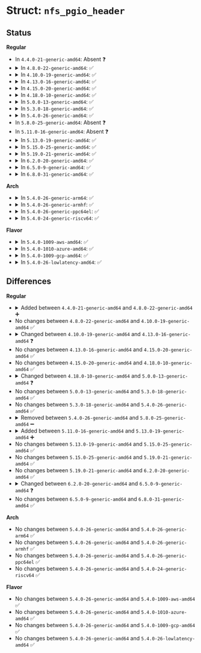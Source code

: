 # Struct: <code>nfs_pgio_header</code>

## Status
<b>Regular</b>
<ul>
<li>
In <code>4.4.0-21-generic-amd64</code>: Absent ❓
</li>
<li>
<details>
<summary>In <code>4.8.0-22-generic-amd64</code>: ✅</summary>

```c
struct nfs_pgio_header {
    struct inode * inode;
    struct rpc_cred * cred;
    struct list_head pages;
    struct nfs_page * req;
    struct nfs_writeverf verf;
    struct pnfs_layout_segment * lseg;
    loff_t io_start;
    const struct rpc_call_ops * mds_ops;
    void (*)(struct nfs_pgio_header *) release;
    const struct nfs_pgio_completion_ops * completion_ops;
    const struct nfs_rw_ops * rw_ops;
    struct nfs_direct_req * dreq;
    void * layout_private;
    spinlock_t lock;
    int pnfs_error;
    int error;
    long unsigned int good_bytes;
    long unsigned int flags;
    struct rpc_task task;
    struct nfs_fattr fattr;
    struct nfs_pgio_args args;
    struct nfs_pgio_res res;
    long unsigned int timestamp;
    int (*)(struct rpc_task *, struct nfs_pgio_header *) pgio_done_cb;
    __u64 mds_offset;
    struct nfs_page_array page_array;
    struct nfs_client * ds_clp;
    int ds_commit_idx;
    int pgio_mirror_idx;
}
```
</details>
</li>
<li>
<details>
<summary>In <code>4.10.0-19-generic-amd64</code>: ✅</summary>

```c
struct nfs_pgio_header {
    struct inode * inode;
    struct rpc_cred * cred;
    struct list_head pages;
    struct nfs_page * req;
    struct nfs_writeverf verf;
    struct pnfs_layout_segment * lseg;
    loff_t io_start;
    const struct rpc_call_ops * mds_ops;
    void (*)(struct nfs_pgio_header *) release;
    const struct nfs_pgio_completion_ops * completion_ops;
    const struct nfs_rw_ops * rw_ops;
    struct nfs_direct_req * dreq;
    void * layout_private;
    spinlock_t lock;
    int pnfs_error;
    int error;
    long unsigned int good_bytes;
    long unsigned int flags;
    struct rpc_task task;
    struct nfs_fattr fattr;
    struct nfs_pgio_args args;
    struct nfs_pgio_res res;
    long unsigned int timestamp;
    int (*)(struct rpc_task *, struct nfs_pgio_header *) pgio_done_cb;
    __u64 mds_offset;
    struct nfs_page_array page_array;
    struct nfs_client * ds_clp;
    int ds_commit_idx;
    int pgio_mirror_idx;
}
```
</details>
</li>
<li>
<details>
<summary>In <code>4.13.0-16-generic-amd64</code>: ✅</summary>

```c
struct nfs_pgio_header {
    struct inode * inode;
    struct rpc_cred * cred;
    struct list_head pages;
    struct nfs_page * req;
    struct nfs_writeverf verf;
    fmode_t rw_mode;
    struct pnfs_layout_segment * lseg;
    loff_t io_start;
    const struct rpc_call_ops * mds_ops;
    void (*)(struct nfs_pgio_header *) release;
    const struct nfs_pgio_completion_ops * completion_ops;
    const struct nfs_rw_ops * rw_ops;
    struct nfs_io_completion * io_completion;
    struct nfs_direct_req * dreq;
    spinlock_t lock;
    int pnfs_error;
    int error;
    long unsigned int good_bytes;
    long unsigned int flags;
    struct rpc_task task;
    struct nfs_fattr fattr;
    struct nfs_pgio_args args;
    struct nfs_pgio_res res;
    long unsigned int timestamp;
    int (*)(struct rpc_task *, struct nfs_pgio_header *) pgio_done_cb;
    __u64 mds_offset;
    struct nfs_page_array page_array;
    struct nfs_client * ds_clp;
    int ds_commit_idx;
    int pgio_mirror_idx;
}
```
</details>
</li>
<li>
<details>
<summary>In <code>4.15.0-20-generic-amd64</code>: ✅</summary>

```c
struct nfs_pgio_header {
    struct inode * inode;
    struct rpc_cred * cred;
    struct list_head pages;
    struct nfs_page * req;
    struct nfs_writeverf verf;
    fmode_t rw_mode;
    struct pnfs_layout_segment * lseg;
    loff_t io_start;
    const struct rpc_call_ops * mds_ops;
    void (*)(struct nfs_pgio_header *) release;
    const struct nfs_pgio_completion_ops * completion_ops;
    const struct nfs_rw_ops * rw_ops;
    struct nfs_io_completion * io_completion;
    struct nfs_direct_req * dreq;
    spinlock_t lock;
    int pnfs_error;
    int error;
    long unsigned int good_bytes;
    long unsigned int flags;
    struct rpc_task task;
    struct nfs_fattr fattr;
    struct nfs_pgio_args args;
    struct nfs_pgio_res res;
    long unsigned int timestamp;
    int (*)(struct rpc_task *, struct nfs_pgio_header *) pgio_done_cb;
    __u64 mds_offset;
    struct nfs_page_array page_array;
    struct nfs_client * ds_clp;
    int ds_commit_idx;
    int pgio_mirror_idx;
}
```
</details>
</li>
<li>
<details>
<summary>In <code>4.18.0-10-generic-amd64</code>: ✅</summary>

```c
struct nfs_pgio_header {
    struct inode * inode;
    struct rpc_cred * cred;
    struct list_head pages;
    struct nfs_page * req;
    struct nfs_writeverf verf;
    fmode_t rw_mode;
    struct pnfs_layout_segment * lseg;
    loff_t io_start;
    const struct rpc_call_ops * mds_ops;
    void (*)(struct nfs_pgio_header *) release;
    const struct nfs_pgio_completion_ops * completion_ops;
    const struct nfs_rw_ops * rw_ops;
    struct nfs_io_completion * io_completion;
    struct nfs_direct_req * dreq;
    spinlock_t lock;
    int pnfs_error;
    int error;
    long unsigned int good_bytes;
    long unsigned int flags;
    struct rpc_task task;
    struct nfs_fattr fattr;
    struct nfs_pgio_args args;
    struct nfs_pgio_res res;
    long unsigned int timestamp;
    int (*)(struct rpc_task *, struct nfs_pgio_header *) pgio_done_cb;
    __u64 mds_offset;
    struct nfs_page_array page_array;
    struct nfs_client * ds_clp;
    int ds_commit_idx;
    int pgio_mirror_idx;
}
```
</details>
</li>
<li>
<details>
<summary>In <code>5.0.0-13-generic-amd64</code>: ✅</summary>

```c
struct nfs_pgio_header {
    struct inode * inode;
    const struct cred * cred;
    struct list_head pages;
    struct nfs_page * req;
    struct nfs_writeverf verf;
    fmode_t rw_mode;
    struct pnfs_layout_segment * lseg;
    loff_t io_start;
    const struct rpc_call_ops * mds_ops;
    void (*)(struct nfs_pgio_header *) release;
    const struct nfs_pgio_completion_ops * completion_ops;
    const struct nfs_rw_ops * rw_ops;
    struct nfs_io_completion * io_completion;
    struct nfs_direct_req * dreq;
    int pnfs_error;
    int error;
    unsigned int good_bytes;
    long unsigned int flags;
    struct rpc_task task;
    struct nfs_fattr fattr;
    struct nfs_pgio_args args;
    struct nfs_pgio_res res;
    long unsigned int timestamp;
    int (*)(struct rpc_task *, struct nfs_pgio_header *) pgio_done_cb;
    __u64 mds_offset;
    struct nfs_page_array page_array;
    struct nfs_client * ds_clp;
    int ds_commit_idx;
    int pgio_mirror_idx;
}
```
</details>
</li>
<li>
<details>
<summary>In <code>5.3.0-18-generic-amd64</code>: ✅</summary>

```c
struct nfs_pgio_header {
    struct inode * inode;
    const struct cred * cred;
    struct list_head pages;
    struct nfs_page * req;
    struct nfs_writeverf verf;
    fmode_t rw_mode;
    struct pnfs_layout_segment * lseg;
    loff_t io_start;
    const struct rpc_call_ops * mds_ops;
    void (*)(struct nfs_pgio_header *) release;
    const struct nfs_pgio_completion_ops * completion_ops;
    const struct nfs_rw_ops * rw_ops;
    struct nfs_io_completion * io_completion;
    struct nfs_direct_req * dreq;
    int pnfs_error;
    int error;
    unsigned int good_bytes;
    long unsigned int flags;
    struct rpc_task task;
    struct nfs_fattr fattr;
    struct nfs_pgio_args args;
    struct nfs_pgio_res res;
    long unsigned int timestamp;
    int (*)(struct rpc_task *, struct nfs_pgio_header *) pgio_done_cb;
    __u64 mds_offset;
    struct nfs_page_array page_array;
    struct nfs_client * ds_clp;
    int ds_commit_idx;
    int pgio_mirror_idx;
}
```
</details>
</li>
<li>
<details>
<summary>In <code>5.4.0-26-generic-amd64</code>: ✅</summary>

```c
struct nfs_pgio_header {
    struct inode * inode;
    const struct cred * cred;
    struct list_head pages;
    struct nfs_page * req;
    struct nfs_writeverf verf;
    fmode_t rw_mode;
    struct pnfs_layout_segment * lseg;
    loff_t io_start;
    const struct rpc_call_ops * mds_ops;
    void (*)(struct nfs_pgio_header *) release;
    const struct nfs_pgio_completion_ops * completion_ops;
    const struct nfs_rw_ops * rw_ops;
    struct nfs_io_completion * io_completion;
    struct nfs_direct_req * dreq;
    int pnfs_error;
    int error;
    unsigned int good_bytes;
    long unsigned int flags;
    struct rpc_task task;
    struct nfs_fattr fattr;
    struct nfs_pgio_args args;
    struct nfs_pgio_res res;
    long unsigned int timestamp;
    int (*)(struct rpc_task *, struct nfs_pgio_header *) pgio_done_cb;
    __u64 mds_offset;
    struct nfs_page_array page_array;
    struct nfs_client * ds_clp;
    int ds_commit_idx;
    int pgio_mirror_idx;
}
```
</details>
</li>
<li>
In <code>5.8.0-25-generic-amd64</code>: Absent ❓
</li>
<li>
In <code>5.11.0-16-generic-amd64</code>: Absent ❓
</li>
<li>
<details>
<summary>In <code>5.13.0-19-generic-amd64</code>: ✅</summary>

```c
struct nfs_pgio_header {
    struct inode * inode;
    const struct cred * cred;
    struct list_head pages;
    struct nfs_page * req;
    struct nfs_writeverf verf;
    fmode_t rw_mode;
    struct pnfs_layout_segment * lseg;
    loff_t io_start;
    const struct rpc_call_ops * mds_ops;
    void (*)(struct nfs_pgio_header *) release;
    const struct nfs_pgio_completion_ops * completion_ops;
    const struct nfs_rw_ops * rw_ops;
    struct nfs_io_completion * io_completion;
    struct nfs_direct_req * dreq;
    int pnfs_error;
    int error;
    unsigned int good_bytes;
    long unsigned int flags;
    struct rpc_task task;
    struct nfs_fattr fattr;
    struct nfs_pgio_args args;
    struct nfs_pgio_res res;
    long unsigned int timestamp;
    int (*)(struct rpc_task *, struct nfs_pgio_header *) pgio_done_cb;
    __u64 mds_offset;
    struct nfs_page_array page_array;
    struct nfs_client * ds_clp;
    u32 ds_commit_idx;
    u32 pgio_mirror_idx;
}
```
</details>
</li>
<li>
<details>
<summary>In <code>5.15.0-25-generic-amd64</code>: ✅</summary>

```c
struct nfs_pgio_header {
    struct inode * inode;
    const struct cred * cred;
    struct list_head pages;
    struct nfs_page * req;
    struct nfs_writeverf verf;
    fmode_t rw_mode;
    struct pnfs_layout_segment * lseg;
    loff_t io_start;
    const struct rpc_call_ops * mds_ops;
    void (*)(struct nfs_pgio_header *) release;
    const struct nfs_pgio_completion_ops * completion_ops;
    const struct nfs_rw_ops * rw_ops;
    struct nfs_io_completion * io_completion;
    struct nfs_direct_req * dreq;
    int pnfs_error;
    int error;
    unsigned int good_bytes;
    long unsigned int flags;
    struct rpc_task task;
    struct nfs_fattr fattr;
    struct nfs_pgio_args args;
    struct nfs_pgio_res res;
    long unsigned int timestamp;
    int (*)(struct rpc_task *, struct nfs_pgio_header *) pgio_done_cb;
    __u64 mds_offset;
    struct nfs_page_array page_array;
    struct nfs_client * ds_clp;
    u32 ds_commit_idx;
    u32 pgio_mirror_idx;
}
```
</details>
</li>
<li>
<details>
<summary>In <code>5.19.0-21-generic-amd64</code>: ✅</summary>

```c
struct nfs_pgio_header {
    struct inode * inode;
    const struct cred * cred;
    struct list_head pages;
    struct nfs_page * req;
    struct nfs_writeverf verf;
    fmode_t rw_mode;
    struct pnfs_layout_segment * lseg;
    loff_t io_start;
    const struct rpc_call_ops * mds_ops;
    void (*)(struct nfs_pgio_header *) release;
    const struct nfs_pgio_completion_ops * completion_ops;
    const struct nfs_rw_ops * rw_ops;
    struct nfs_io_completion * io_completion;
    struct nfs_direct_req * dreq;
    int pnfs_error;
    int error;
    unsigned int good_bytes;
    long unsigned int flags;
    struct rpc_task task;
    struct nfs_fattr fattr;
    struct nfs_pgio_args args;
    struct nfs_pgio_res res;
    long unsigned int timestamp;
    int (*)(struct rpc_task *, struct nfs_pgio_header *) pgio_done_cb;
    __u64 mds_offset;
    struct nfs_page_array page_array;
    struct nfs_client * ds_clp;
    u32 ds_commit_idx;
    u32 pgio_mirror_idx;
}
```
</details>
</li>
<li>
<details>
<summary>In <code>6.2.0-20-generic-amd64</code>: ✅</summary>

```c
struct nfs_pgio_header {
    struct inode * inode;
    const struct cred * cred;
    struct list_head pages;
    struct nfs_page * req;
    struct nfs_writeverf verf;
    fmode_t rw_mode;
    struct pnfs_layout_segment * lseg;
    loff_t io_start;
    const struct rpc_call_ops * mds_ops;
    void (*)(struct nfs_pgio_header *) release;
    const struct nfs_pgio_completion_ops * completion_ops;
    const struct nfs_rw_ops * rw_ops;
    struct nfs_io_completion * io_completion;
    struct nfs_direct_req * dreq;
    int pnfs_error;
    int error;
    unsigned int good_bytes;
    long unsigned int flags;
    struct rpc_task task;
    struct nfs_fattr fattr;
    struct nfs_pgio_args args;
    struct nfs_pgio_res res;
    long unsigned int timestamp;
    int (*)(struct rpc_task *, struct nfs_pgio_header *) pgio_done_cb;
    __u64 mds_offset;
    struct nfs_page_array page_array;
    struct nfs_client * ds_clp;
    u32 ds_commit_idx;
    u32 pgio_mirror_idx;
}
```
</details>
</li>
<li>
<details>
<summary>In <code>6.5.0-9-generic-amd64</code>: ✅</summary>

```c
struct nfs_pgio_header {
    struct inode * inode;
    const struct cred * cred;
    struct list_head pages;
    struct nfs_page * req;
    struct nfs_writeverf verf;
    fmode_t rw_mode;
    struct pnfs_layout_segment * lseg;
    loff_t io_start;
    const struct rpc_call_ops * mds_ops;
    void (*)(struct nfs_pgio_header *) release;
    const struct nfs_pgio_completion_ops * completion_ops;
    const struct nfs_rw_ops * rw_ops;
    struct nfs_io_completion * io_completion;
    struct nfs_direct_req * dreq;
    void * netfs;
    int pnfs_error;
    int error;
    unsigned int good_bytes;
    long unsigned int flags;
    struct rpc_task task;
    struct nfs_fattr fattr;
    struct nfs_pgio_args args;
    struct nfs_pgio_res res;
    long unsigned int timestamp;
    int (*)(struct rpc_task *, struct nfs_pgio_header *) pgio_done_cb;
    __u64 mds_offset;
    struct nfs_page_array page_array;
    struct nfs_client * ds_clp;
    u32 ds_commit_idx;
    u32 pgio_mirror_idx;
}
```
</details>
</li>
<li>
<details>
<summary>In <code>6.8.0-31-generic-amd64</code>: ✅</summary>

```c
struct nfs_pgio_header {
    struct inode * inode;
    const struct cred * cred;
    struct list_head pages;
    struct nfs_page * req;
    struct nfs_writeverf verf;
    fmode_t rw_mode;
    struct pnfs_layout_segment * lseg;
    loff_t io_start;
    const struct rpc_call_ops * mds_ops;
    void (*)(struct nfs_pgio_header *) release;
    const struct nfs_pgio_completion_ops * completion_ops;
    const struct nfs_rw_ops * rw_ops;
    struct nfs_io_completion * io_completion;
    struct nfs_direct_req * dreq;
    void * netfs;
    int pnfs_error;
    int error;
    unsigned int good_bytes;
    long unsigned int flags;
    struct rpc_task task;
    struct nfs_fattr fattr;
    struct nfs_pgio_args args;
    struct nfs_pgio_res res;
    long unsigned int timestamp;
    int (*)(struct rpc_task *, struct nfs_pgio_header *) pgio_done_cb;
    __u64 mds_offset;
    struct nfs_page_array page_array;
    struct nfs_client * ds_clp;
    u32 ds_commit_idx;
    u32 pgio_mirror_idx;
}
```
</details>
</li>
</ul>
<b>Arch</b>
<ul>
<li>
<details>
<summary>In <code>5.4.0-26-generic-arm64</code>: ✅</summary>

```c
struct nfs_pgio_header {
    struct inode * inode;
    const struct cred * cred;
    struct list_head pages;
    struct nfs_page * req;
    struct nfs_writeverf verf;
    fmode_t rw_mode;
    struct pnfs_layout_segment * lseg;
    loff_t io_start;
    const struct rpc_call_ops * mds_ops;
    void (*)(struct nfs_pgio_header *) release;
    const struct nfs_pgio_completion_ops * completion_ops;
    const struct nfs_rw_ops * rw_ops;
    struct nfs_io_completion * io_completion;
    struct nfs_direct_req * dreq;
    int pnfs_error;
    int error;
    unsigned int good_bytes;
    long unsigned int flags;
    struct rpc_task task;
    struct nfs_fattr fattr;
    struct nfs_pgio_args args;
    struct nfs_pgio_res res;
    long unsigned int timestamp;
    int (*)(struct rpc_task *, struct nfs_pgio_header *) pgio_done_cb;
    __u64 mds_offset;
    struct nfs_page_array page_array;
    struct nfs_client * ds_clp;
    int ds_commit_idx;
    int pgio_mirror_idx;
}
```
</details>
</li>
<li>
<details>
<summary>In <code>5.4.0-26-generic-armhf</code>: ✅</summary>

```c
struct nfs_pgio_header {
    struct inode * inode;
    const struct cred * cred;
    struct list_head pages;
    struct nfs_page * req;
    struct nfs_writeverf verf;
    fmode_t rw_mode;
    struct pnfs_layout_segment * lseg;
    loff_t io_start;
    const struct rpc_call_ops * mds_ops;
    void (*)(struct nfs_pgio_header *) release;
    const struct nfs_pgio_completion_ops * completion_ops;
    const struct nfs_rw_ops * rw_ops;
    struct nfs_io_completion * io_completion;
    struct nfs_direct_req * dreq;
    int pnfs_error;
    int error;
    unsigned int good_bytes;
    long unsigned int flags;
    struct rpc_task task;
    struct nfs_fattr fattr;
    struct nfs_pgio_args args;
    struct nfs_pgio_res res;
    long unsigned int timestamp;
    int (*)(struct rpc_task *, struct nfs_pgio_header *) pgio_done_cb;
    __u64 mds_offset;
    struct nfs_page_array page_array;
    struct nfs_client * ds_clp;
    int ds_commit_idx;
    int pgio_mirror_idx;
}
```
</details>
</li>
<li>
<details>
<summary>In <code>5.4.0-26-generic-ppc64el</code>: ✅</summary>

```c
struct nfs_pgio_header {
    struct inode * inode;
    const struct cred * cred;
    struct list_head pages;
    struct nfs_page * req;
    struct nfs_writeverf verf;
    fmode_t rw_mode;
    struct pnfs_layout_segment * lseg;
    loff_t io_start;
    const struct rpc_call_ops * mds_ops;
    void (*)(struct nfs_pgio_header *) release;
    const struct nfs_pgio_completion_ops * completion_ops;
    const struct nfs_rw_ops * rw_ops;
    struct nfs_io_completion * io_completion;
    struct nfs_direct_req * dreq;
    int pnfs_error;
    int error;
    unsigned int good_bytes;
    long unsigned int flags;
    struct rpc_task task;
    struct nfs_fattr fattr;
    struct nfs_pgio_args args;
    struct nfs_pgio_res res;
    long unsigned int timestamp;
    int (*)(struct rpc_task *, struct nfs_pgio_header *) pgio_done_cb;
    __u64 mds_offset;
    struct nfs_page_array page_array;
    struct nfs_client * ds_clp;
    int ds_commit_idx;
    int pgio_mirror_idx;
}
```
</details>
</li>
<li>
<details>
<summary>In <code>5.4.0-24-generic-riscv64</code>: ✅</summary>

```c
struct nfs_pgio_header {
    struct inode * inode;
    const struct cred * cred;
    struct list_head pages;
    struct nfs_page * req;
    struct nfs_writeverf verf;
    fmode_t rw_mode;
    struct pnfs_layout_segment * lseg;
    loff_t io_start;
    const struct rpc_call_ops * mds_ops;
    void (*)(struct nfs_pgio_header *) release;
    const struct nfs_pgio_completion_ops * completion_ops;
    const struct nfs_rw_ops * rw_ops;
    struct nfs_io_completion * io_completion;
    struct nfs_direct_req * dreq;
    int pnfs_error;
    int error;
    unsigned int good_bytes;
    long unsigned int flags;
    struct rpc_task task;
    struct nfs_fattr fattr;
    struct nfs_pgio_args args;
    struct nfs_pgio_res res;
    long unsigned int timestamp;
    int (*)(struct rpc_task *, struct nfs_pgio_header *) pgio_done_cb;
    __u64 mds_offset;
    struct nfs_page_array page_array;
    struct nfs_client * ds_clp;
    int ds_commit_idx;
    int pgio_mirror_idx;
}
```
</details>
</li>
</ul>
<b>Flavor</b>
<ul>
<li>
<details>
<summary>In <code>5.4.0-1009-aws-amd64</code>: ✅</summary>

```c
struct nfs_pgio_header {
    struct inode * inode;
    const struct cred * cred;
    struct list_head pages;
    struct nfs_page * req;
    struct nfs_writeverf verf;
    fmode_t rw_mode;
    struct pnfs_layout_segment * lseg;
    loff_t io_start;
    const struct rpc_call_ops * mds_ops;
    void (*)(struct nfs_pgio_header *) release;
    const struct nfs_pgio_completion_ops * completion_ops;
    const struct nfs_rw_ops * rw_ops;
    struct nfs_io_completion * io_completion;
    struct nfs_direct_req * dreq;
    int pnfs_error;
    int error;
    unsigned int good_bytes;
    long unsigned int flags;
    struct rpc_task task;
    struct nfs_fattr fattr;
    struct nfs_pgio_args args;
    struct nfs_pgio_res res;
    long unsigned int timestamp;
    int (*)(struct rpc_task *, struct nfs_pgio_header *) pgio_done_cb;
    __u64 mds_offset;
    struct nfs_page_array page_array;
    struct nfs_client * ds_clp;
    int ds_commit_idx;
    int pgio_mirror_idx;
}
```
</details>
</li>
<li>
<details>
<summary>In <code>5.4.0-1010-azure-amd64</code>: ✅</summary>

```c
struct nfs_pgio_header {
    struct inode * inode;
    const struct cred * cred;
    struct list_head pages;
    struct nfs_page * req;
    struct nfs_writeverf verf;
    fmode_t rw_mode;
    struct pnfs_layout_segment * lseg;
    loff_t io_start;
    const struct rpc_call_ops * mds_ops;
    void (*)(struct nfs_pgio_header *) release;
    const struct nfs_pgio_completion_ops * completion_ops;
    const struct nfs_rw_ops * rw_ops;
    struct nfs_io_completion * io_completion;
    struct nfs_direct_req * dreq;
    int pnfs_error;
    int error;
    unsigned int good_bytes;
    long unsigned int flags;
    struct rpc_task task;
    struct nfs_fattr fattr;
    struct nfs_pgio_args args;
    struct nfs_pgio_res res;
    long unsigned int timestamp;
    int (*)(struct rpc_task *, struct nfs_pgio_header *) pgio_done_cb;
    __u64 mds_offset;
    struct nfs_page_array page_array;
    struct nfs_client * ds_clp;
    int ds_commit_idx;
    int pgio_mirror_idx;
}
```
</details>
</li>
<li>
<details>
<summary>In <code>5.4.0-1009-gcp-amd64</code>: ✅</summary>

```c
struct nfs_pgio_header {
    struct inode * inode;
    const struct cred * cred;
    struct list_head pages;
    struct nfs_page * req;
    struct nfs_writeverf verf;
    fmode_t rw_mode;
    struct pnfs_layout_segment * lseg;
    loff_t io_start;
    const struct rpc_call_ops * mds_ops;
    void (*)(struct nfs_pgio_header *) release;
    const struct nfs_pgio_completion_ops * completion_ops;
    const struct nfs_rw_ops * rw_ops;
    struct nfs_io_completion * io_completion;
    struct nfs_direct_req * dreq;
    int pnfs_error;
    int error;
    unsigned int good_bytes;
    long unsigned int flags;
    struct rpc_task task;
    struct nfs_fattr fattr;
    struct nfs_pgio_args args;
    struct nfs_pgio_res res;
    long unsigned int timestamp;
    int (*)(struct rpc_task *, struct nfs_pgio_header *) pgio_done_cb;
    __u64 mds_offset;
    struct nfs_page_array page_array;
    struct nfs_client * ds_clp;
    int ds_commit_idx;
    int pgio_mirror_idx;
}
```
</details>
</li>
<li>
<details>
<summary>In <code>5.4.0-26-lowlatency-amd64</code>: ✅</summary>

```c
struct nfs_pgio_header {
    struct inode * inode;
    const struct cred * cred;
    struct list_head pages;
    struct nfs_page * req;
    struct nfs_writeverf verf;
    fmode_t rw_mode;
    struct pnfs_layout_segment * lseg;
    loff_t io_start;
    const struct rpc_call_ops * mds_ops;
    void (*)(struct nfs_pgio_header *) release;
    const struct nfs_pgio_completion_ops * completion_ops;
    const struct nfs_rw_ops * rw_ops;
    struct nfs_io_completion * io_completion;
    struct nfs_direct_req * dreq;
    int pnfs_error;
    int error;
    unsigned int good_bytes;
    long unsigned int flags;
    struct rpc_task task;
    struct nfs_fattr fattr;
    struct nfs_pgio_args args;
    struct nfs_pgio_res res;
    long unsigned int timestamp;
    int (*)(struct rpc_task *, struct nfs_pgio_header *) pgio_done_cb;
    __u64 mds_offset;
    struct nfs_page_array page_array;
    struct nfs_client * ds_clp;
    int ds_commit_idx;
    int pgio_mirror_idx;
}
```
</details>
</li>
</ul>

## Differences
<b>Regular</b>
<ul>
<li>
<details>
<summary>Added between <code>4.4.0-21-generic-amd64</code> and <code>4.8.0-22-generic-amd64</code> ➕</summary>

```c
struct nfs_pgio_header {
    struct inode * inode;
    struct rpc_cred * cred;
    struct list_head pages;
    struct nfs_page * req;
    struct nfs_writeverf verf;
    struct pnfs_layout_segment * lseg;
    loff_t io_start;
    const struct rpc_call_ops * mds_ops;
    void (*)(struct nfs_pgio_header *) release;
    const struct nfs_pgio_completion_ops * completion_ops;
    const struct nfs_rw_ops * rw_ops;
    struct nfs_direct_req * dreq;
    void * layout_private;
    spinlock_t lock;
    int pnfs_error;
    int error;
    long unsigned int good_bytes;
    long unsigned int flags;
    struct rpc_task task;
    struct nfs_fattr fattr;
    struct nfs_pgio_args args;
    struct nfs_pgio_res res;
    long unsigned int timestamp;
    int (*)(struct rpc_task *, struct nfs_pgio_header *) pgio_done_cb;
    __u64 mds_offset;
    struct nfs_page_array page_array;
    struct nfs_client * ds_clp;
    int ds_commit_idx;
    int pgio_mirror_idx;
}
```
</details>
</li>
<li>
No changes between <code>4.8.0-22-generic-amd64</code> and <code>4.10.0-19-generic-amd64</code> ✅
</li>
<li>
<details>
<summary>Changed between <code>4.10.0-19-generic-amd64</code> and <code>4.13.0-16-generic-amd64</code> ❓</summary>
<ul>
<li>
<b>Field added. </b>
<code>fmode_t rw_mode</code>
</li>
<li>
<b>Field added. </b>
<code>struct nfs_io_completion * io_completion</code>
</li>
<li>
<b>Field removed. </b>
<code>void * layout_private</code>
</li>
</ul>
</details>
</li>
<li>
No changes between <code>4.13.0-16-generic-amd64</code> and <code>4.15.0-20-generic-amd64</code> ✅
</li>
<li>
No changes between <code>4.15.0-20-generic-amd64</code> and <code>4.18.0-10-generic-amd64</code> ✅
</li>
<li>
<details>
<summary>Changed between <code>4.18.0-10-generic-amd64</code> and <code>5.0.0-13-generic-amd64</code> ❓</summary>
<ul>
<li>
<b>Field removed. </b>
<code>spinlock_t lock</code>
</li>
<li>
<b>Field type changed. </b>
<code>struct rpc_cred * cred</code> ➡️ <code>const struct cred * cred</code>
</li>
<li>
<b>Field type changed. </b>
<code>long unsigned int good_bytes</code> ➡️ <code>unsigned int good_bytes</code>
</li>
</ul>
</details>
</li>
<li>
No changes between <code>5.0.0-13-generic-amd64</code> and <code>5.3.0-18-generic-amd64</code> ✅
</li>
<li>
No changes between <code>5.3.0-18-generic-amd64</code> and <code>5.4.0-26-generic-amd64</code> ✅
</li>
<li>
<details>
<summary>Removed between <code>5.4.0-26-generic-amd64</code> and <code>5.8.0-25-generic-amd64</code> ➖</summary>

```c
struct nfs_pgio_header {
    struct inode * inode;
    const struct cred * cred;
    struct list_head pages;
    struct nfs_page * req;
    struct nfs_writeverf verf;
    fmode_t rw_mode;
    struct pnfs_layout_segment * lseg;
    loff_t io_start;
    const struct rpc_call_ops * mds_ops;
    void (*)(struct nfs_pgio_header *) release;
    const struct nfs_pgio_completion_ops * completion_ops;
    const struct nfs_rw_ops * rw_ops;
    struct nfs_io_completion * io_completion;
    struct nfs_direct_req * dreq;
    int pnfs_error;
    int error;
    unsigned int good_bytes;
    long unsigned int flags;
    struct rpc_task task;
    struct nfs_fattr fattr;
    struct nfs_pgio_args args;
    struct nfs_pgio_res res;
    long unsigned int timestamp;
    int (*)(struct rpc_task *, struct nfs_pgio_header *) pgio_done_cb;
    __u64 mds_offset;
    struct nfs_page_array page_array;
    struct nfs_client * ds_clp;
    int ds_commit_idx;
    int pgio_mirror_idx;
}
```
</details>
</li>
<li>
<details>
<summary>Added between <code>5.11.0-16-generic-amd64</code> and <code>5.13.0-19-generic-amd64</code> ➕</summary>

```c
struct nfs_pgio_header {
    struct inode * inode;
    const struct cred * cred;
    struct list_head pages;
    struct nfs_page * req;
    struct nfs_writeverf verf;
    fmode_t rw_mode;
    struct pnfs_layout_segment * lseg;
    loff_t io_start;
    const struct rpc_call_ops * mds_ops;
    void (*)(struct nfs_pgio_header *) release;
    const struct nfs_pgio_completion_ops * completion_ops;
    const struct nfs_rw_ops * rw_ops;
    struct nfs_io_completion * io_completion;
    struct nfs_direct_req * dreq;
    int pnfs_error;
    int error;
    unsigned int good_bytes;
    long unsigned int flags;
    struct rpc_task task;
    struct nfs_fattr fattr;
    struct nfs_pgio_args args;
    struct nfs_pgio_res res;
    long unsigned int timestamp;
    int (*)(struct rpc_task *, struct nfs_pgio_header *) pgio_done_cb;
    __u64 mds_offset;
    struct nfs_page_array page_array;
    struct nfs_client * ds_clp;
    u32 ds_commit_idx;
    u32 pgio_mirror_idx;
}
```
</details>
</li>
<li>
No changes between <code>5.13.0-19-generic-amd64</code> and <code>5.15.0-25-generic-amd64</code> ✅
</li>
<li>
No changes between <code>5.15.0-25-generic-amd64</code> and <code>5.19.0-21-generic-amd64</code> ✅
</li>
<li>
No changes between <code>5.19.0-21-generic-amd64</code> and <code>6.2.0-20-generic-amd64</code> ✅
</li>
<li>
<details>
<summary>Changed between <code>6.2.0-20-generic-amd64</code> and <code>6.5.0-9-generic-amd64</code> ❓</summary>
<ul>
<li>
<b>Field added. </b>
<code>void * netfs</code>
</li>
</ul>
</details>
</li>
<li>
No changes between <code>6.5.0-9-generic-amd64</code> and <code>6.8.0-31-generic-amd64</code> ✅
</li>
</ul>
<b>Arch</b>
<ul>
<li>
No changes between <code>5.4.0-26-generic-amd64</code> and <code>5.4.0-26-generic-arm64</code> ✅
</li>
<li>
No changes between <code>5.4.0-26-generic-amd64</code> and <code>5.4.0-26-generic-armhf</code> ✅
</li>
<li>
No changes between <code>5.4.0-26-generic-amd64</code> and <code>5.4.0-26-generic-ppc64el</code> ✅
</li>
<li>
No changes between <code>5.4.0-26-generic-amd64</code> and <code>5.4.0-24-generic-riscv64</code> ✅
</li>
</ul>
<b>Flavor</b>
<ul>
<li>
No changes between <code>5.4.0-26-generic-amd64</code> and <code>5.4.0-1009-aws-amd64</code> ✅
</li>
<li>
No changes between <code>5.4.0-26-generic-amd64</code> and <code>5.4.0-1010-azure-amd64</code> ✅
</li>
<li>
No changes between <code>5.4.0-26-generic-amd64</code> and <code>5.4.0-1009-gcp-amd64</code> ✅
</li>
<li>
No changes between <code>5.4.0-26-generic-amd64</code> and <code>5.4.0-26-lowlatency-amd64</code> ✅
</li>
</ul>
